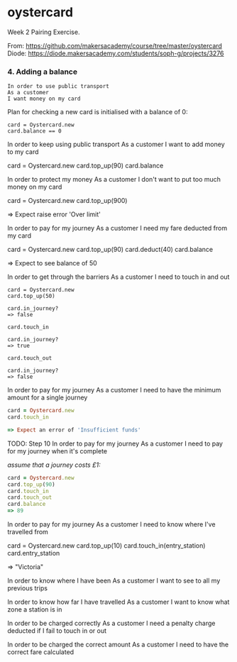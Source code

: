 # oystercard

Week 2 Pairing Exercise.

From: https://github.com/makersacademy/course/tree/master/oystercard  
Diode: https://diode.makersacademy.com/students/soph-g/projects/3276


### 4. Adding a balance

```
In order to use public transport  
As a customer  
I want money on my card  
```
Plan for checking a new card is initialised with a balance of 0:

```
card = Oystercard.new
card.balance == 0
```

In order to keep using public transport
As a customer
I want to add money to my card

card = Oystercard.new
card.top_up(90)
card.balance

In order to protect my money
As a customer
I don't want to put too much money on my card

card = Oystercard.new
card.top_up(900)

=> Expect raise error 'Over limit'

In order to pay for my journey
As a customer
I need my fare deducted from my card

card = Oystercard.new
card.top_up(90)
card.deduct(40)
card.balance

=> Expect to see balance of 50

In order to get through the barriers
As a customer
I need to touch in and out

```shell
card = Oystercard.new
card.top_up(50)

card.in_journey?
=> false

card.touch_in

card.in_journey?
=> true

card.touch_out

card.in_journey?
=> false

```

In order to pay for my journey
As a customer
I need to have the minimum amount for a single journey

```ruby
card = Oystercard.new
card.touch_in

=> Expect an error of 'Insufficient funds'
```
TODO: Step 10
In order to pay for my journey
As a customer
I need to pay for my journey when it's complete

_assume that a journey costs £1:_

```ruby
card = Oystercard.new
card.top_up(90)
card.touch_in
card.touch_out
card.balance
=> 89

```

In order to pay for my journey
As a customer
I need to know where I've travelled from

card = Oystercard.new
card.top_up(10)
card.touch_in(entry_station)
card.entry_station

=> "Victoria"

In order to know where I have been
As a customer
I want to see to all my previous trips

In order to know how far I have travelled
As a customer
I want to know what zone a station is in

In order to be charged correctly
As a customer
I need a penalty charge deducted if I fail to touch in or out

In order to be charged the correct amount
As a customer
I need to have the correct fare calculated
